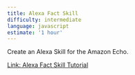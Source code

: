 ```yaml
---
title: Alexa Fact Skill
difficulty: intermediate
language: javascript
estimate: '1 hour'
---
```


Create an Alexa Skill for the Amazon Echo.

[Link: Alexa Fact Skill Tutorial](https://learn.amazonfutureengineer.com/alexa/fact-skill/)

